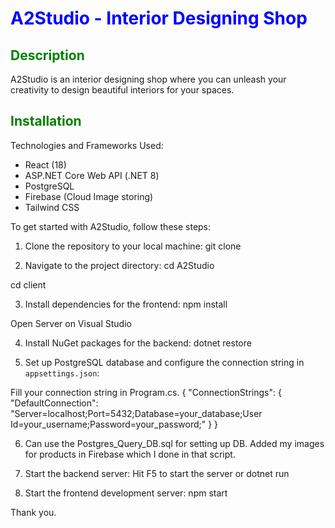 # <span style="color:blue">A2Studio - Interior Designing Shop</span>

## <span style="color:green">Description</span>

A2Studio is an interior designing shop where you can unleash your creativity to design beautiful interiors for your spaces.

## <span style="color:green">Installation</span>

Technologies and Frameworks Used:
- React (18)
- ASP.NET Core Web API (.NET 8)
- PostgreSQL
- Firebase (Cloud Image storing)
- Tailwind CSS 

To get started with A2Studio, follow these steps:

1. Clone the repository to your local machine:
git clone <repository-url>

2. Navigate to the project directory:
cd A2Studio

cd client

3. Install dependencies for the frontend:
npm install

Open Server on Visual Studio

4. Install NuGet packages for the backend:
dotnet restore


6. Set up PostgreSQL database and configure the connection string in `appsettings.json`:

Fill your connection string in Program.cs.
{
  "ConnectionStrings": {
    "DefaultConnection": "Server=localhost;Port=5432;Database=your_database;User Id=your_username;Password=your_password;"
  }
}

6. Can use the Postgres_Query_DB.sql for setting up DB.
   Added my images for products in Firebase which I done in that script.

7. Start the backend server:
Hit F5 to start the server
or
dotnet run

8. Start the frontend development server:
npm start


Thank you.
